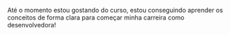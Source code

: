 Até o momento estou gostando do curso, estou conseguindo aprender os conceitos de forma clara para começar minha carreira como desenvolvedora!